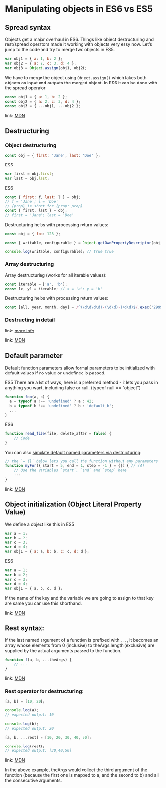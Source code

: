 # Manipulating objects in ES6 vs ES5

## Spread syntax

Objects get a major overhaul in ES6. Things like object destructuring and rest/spread operators made it working with objects very easy now. Let’s jump to the code and try to merge two objects in ES5.

```javascript
var obj1 = { a: 1, b: 2 };
var obj2 = { a: 2, c: 3, d: 4 };
var obj3 = Object.assign(obj1, obj2);
```

We have to merge the object using `Object.assign()` which takes both objects as input and outputs the merged object.
In ES6 it can be done with the spread operator

```javascript
const obj1 = { a: 1, b: 2 };
const obj2 = { a: 2, c: 3, d: 4 };
const obj3 = { ...obj1, ...obj2 };
```

link: [MDN](https://developer.mozilla.org/en-US/docs/Web/JavaScript/Reference/Operators/Spread_syntax)

## Destructuring

### Object destructuring

```javascript
const obj = { first: 'Jane', last: 'Doe' };
```

ES5

```javascript
var first = obj.first;
var last = obj.last;
```

ES6

```javascript
const { first: f, last: l } = obj;
// f = 'Jane'; l = 'Doe'
// {prop} is short for {prop: prop}
const { first, last } = obj;
// first = 'Jane'; last = 'Doe'
```

Destructuring helps with processing return values:

```javascript
const obj = { foo: 123 };

const { writable, configurable } = Object.getOwnPropertyDescriptor(obj, 'foo');

console.log(writable, configurable); // true true
```

### Array destructuring

Array destructuring (works for all iterable values):

```javascript
const iterable = ['a', 'b'];
const [x, y] = iterable; // x = 'a'; y = 'b'
```

Destructuring helps with processing return values:

```javascript
const [all, year, month, day] = /^(\d\d\d\d)-(\d\d)-(\d\d)$/.exec('2999-12-31');
```

### Destructing in detail

link: [more info](http://exploringjs.com/es6/ch_destructuring.html)

link: [MDN](https://developer.mozilla.org/en-US/docs/Web/JavaScript/Reference/Operators/Destructuring_assignment)

## Default parameter

Default function parameters allow formal parameters to be initialized with default values if no value or undefined is passed.

ES5
There are a lot of ways, here is a preferred method - it lets you pass in anything you want, including false or null. (typeof null == "object")

```javascript
function foo(a, b) {
  a = typeof a !== 'undefined' ? a : 42;
  b = typeof b !== 'undefined' ? b : 'default_b';
  ...
}
```

ES6

```javascript
function read_file(file, delete_after = false) {
	// Code
}
```

You can also [simulate default named parameters via destructuring](http://exploringjs.com/es6/ch_parameter-handling.html#sec_named-parameters):

```javascript
// the `= {}` below lets you call the function without any parameters
function myFor({ start = 5, end = 1, step = -1 } = {}) { // (A)
    // Use the variables `start`, `end` and `step` here
    ···
}
```

link: [MDN](https://developer.mozilla.org/en/docs/Web/JavaScript/Reference/Functions/default_parameters)

## Object initialization (Object Literal Property Value)

We define a object like this in ES5

```javascript
var a = 1;
var b = 2;
var c = 3;
var d = 4;
var obj1 = { a: a, b: b, c: c, d: d };
```

ES6

```javascript
var a = 1;
var b = 2;
var c = 3;
var d = 4;
var obj1 = { a, b, c, d };
```

If the name of the key and the variable we are going to assign to that key are same you can use this shorthand.

link: [MDN](https://developer.mozilla.org/en-US/docs/Web/JavaScript/Reference/Operators/Object_initializer)

## Rest syntax:

If the last named argument of a function is prefixed with `...`, it becomes an array whose elements from 0 (inclusive) to theArgs.length (exclusive) are supplied by the actual arguments passed to the function.

```javascript
function f(a, b, ...theArgs) {
	// ...
}
```

link: [MDN](https://developer.mozilla.org/en-US/docs/Web/JavaScript/Reference/Functions/rest_parameters)

### Rest operator for destructuring:

```javascript
[a, b] = [10, 20];

console.log(a);
// expected output: 10

console.log(b);
// expected output: 20

[a, b, ...rest] = [10, 20, 30, 40, 50];

console.log(rest);
// expected output: [30,40,50]
```

link: [MDN](https://developer.mozilla.org/hu/docs/Web/JavaScript/Reference/Operators/Destructuring_assignment)

In the above example, theArgs would collect the third argument of the function (because the first one is mapped to a, and the second to b) and all the consecutive arguments.
